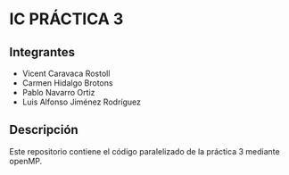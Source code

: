 # IC PRÁCTICA 3

## Integrantes
* Vicent Caravaca Rostoll
* Carmen Hidalgo Brotons
* Pablo Navarro Ortiz
* Luis Alfonso Jiménez Rodríguez

## Descripción
Este repositorio contiene el código paralelizado de la práctica 3 mediante openMP.
